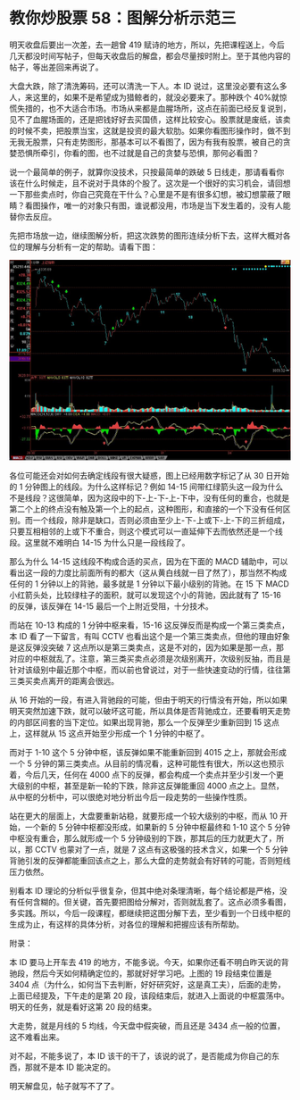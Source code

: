 # 教你炒股票 58：图解分析示范三

明天收盘后要出一次差，去一趟曾 419 赋诗的地方，所以，先把课程送上，今后几天都没时间写帖子，但每天收盘后的解盘，都会尽量按时附上。至于其他内容的帖子，等出差回来再说了。

大盘大跌，除了清洗筹码，还可以清洗一下人。本 ID 说过，这里没必要有这么多人，来这里的，如果不是希望成为猎鲸者的，就没必要来了。那种跌个 40%就惊慌失措的，也不大适合市场。市场从来都是血腥场所，这点在前面已经反复说到，见不了血腥场面的，还是把钱好好去买国债，这样比较安心。股票就是废纸，该卖的时候不卖，把股票当宝，这就是投资的最大软肋。如果你看图形操作时，做不到无我无股票，只有走势图形，那基本可以不看图了，因为有我有股票，被自己的贪婪恐惧所牵引，你看的图，也不过就是自己的贪婪与恐惧，那何必看图？

说一个最简单的例子，就算你没技术，只按最简单的跌破 5 日线走，那请看看你该在什么时候走，且不说对于具体的个股了。这次是一个很好的实习机会，请回想一下那些卖点时，你自己究竟在干什么？心里是不是有很多幻想，被幻想蒙蔽了眼睛？看图操作，唯一的对象只有图，谁说都没用，市场是当下发生着的，没有人能替你去反应。

先把市场放一边，继续图解分析，把这次跌势的图形连续分析下去，这样大概对各位的理解与分析有一定的帮助。请看下图：

![](./1.jpeg)

各位可能还会对如何去确定线段有很大疑惑，图上已经用数字标记了从 30 日开始的 1 分钟图上的线段。为什么这样标记？例如 14-15 间带红绿箭头这一段为什么不是线段？这很简单，因为这段中的下-上-下-上-下中，没有任何的重合，也就是第二个上的终点没有触及第一个上的起点，这种图形，和直接的一个下没有任何区别。而一个线段，除非是缺口，否则必须由至少上-下-上或下-上-下的三折组成，只要互相相邻的上或下不重合，则这个模式可以一直延伸下去而依然还是一个线段。这里就不难明白 14-15 为什么只是一段线段了。

那么为什么 14-15 这线段不构成合适的买点，因为在下面的 MACD 辅助中，可以看出这一段的力度比前面所有的都大（这从黄白线就一目了然了），那当然不构成任何的 1 分钟以上的背驰，最多就是 1 分钟以下最小级别的背驰。在 15 下 MACD 小红箭头处，比较绿柱子的面积，就可以发现这个小的背驰，因此就有了 15-16 的反弹，该反弹在 14-15 最后一个上附近受阻，十分技术。

而站在 10-13 构成的 1 分钟中枢来看，15-16 这反弹反而是构成一个第三类卖点，本 ID 看了一下留言，有叫 CCTV 也看出这个是一个第三类卖点，但他的理由好象是这反弹没突破 7 这点所以是第三类卖点，这是不对的，因为如果是那一点，那对应的中枢就乱了。注意，第三类买卖点必须是次级别离开，次级别反抽，而且是针对该级别中最近那个中枢，而以前也曾说过，对于一些快速变动的行情，往往第三类买卖点离开的距离会很远。

从 16 开始的一段，有进入背驰段的可能，但由于明天的行情没有开始，所以如果明天突然加速下跌，就可以破坏这可能，所以具体是否背驰成立，还要看明天走势的内部区间套的当下定位。如果出现背驰，那么一个反弹至少重新回到 15 这点上，这样就从 15 这点开始至少形成一个 1 分钟的中枢了。

而对于 1-10 这个 5 分钟中枢，该反弹如果不能重新回到 4015 之上，那就会形成一个 5 分钟的第三类卖点。从目前的情况看，这种可能性有很大，所以这也预示着，今后几天，任何在 4000 点下的反弹，都会构成一个卖点并至少引发一个更大级别的中枢，甚至是新一轮的下跌，除非这反弹能重回 4000 点之上。显然，从中枢的分析中，可以很绝对地分析出今后一段走势的一些操作性质。

站在更大的层面上，大盘要重新站稳，就要形成一个较大级别的中枢，而从 10 开始，一个新的 5 分钟中枢都没形成，如果新的 5 分钟中枢最终和 1-10 这个 5 分钟中枢没有重合，那么就形成一个 5 分钟级别的下跌，那其后的压力就更大了，所以，那 CCTV 也蒙对了一点，就是 7 这点有这极强的技术含义，如果一个 5 分钟背驰引发的反弹都能重回该点之上，那么大盘的走势就会有好转的可能，否则短线压力依然。

别看本 ID 理论的分析似乎很复杂，但其中绝对条理清晰，每个结论都是严格，没有任何含糊的。但关键，首先要把图给分解对，否则就乱套了。这点必须多看图，多实践。所以，今后一段课程，都继续把这图分解下去，至少看到一个日线中枢的生成为止，有这样的具体分析，对各位的理解和把握应该有所帮助。

附录：

本 ID 要马上开车去 419 的地方，不能多说。今天，如果你还看不明白昨天说的背驰段，然后今天如何精确定位的，那就好好学习吧。上图的 19 段结束位置是 3404 点（为什么，如何当下去判断，好好研究好，这是真工夫），后面的走势，上面已经提及，下午走的是第 20 段，该段结束后，就进入上面说的中枢震荡中。明天的任务，就是看好这第 20 段的结束。

大走势，就是月线的 5 均线，今天盘中假突破，而且还是 3434 点一般的位置，这不难看出来。

对不起，不能多说了，本 ID 该干的干了，该说的说了，是否能成为你自己的东西，那就不是本 ID 能决定的。

明天解盘见，帖子就写不了了。
